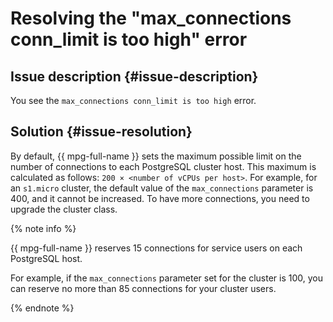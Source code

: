 # Resolving the "max_connections conn_limit is too high" error


## Issue description {#issue-description}

You see the `max_connections conn_limit is too high` error.

## Solution {#issue-resolution}

By default, {{ mpg-full-name }} sets the maximum possible limit on the number of connections to each PostgreSQL cluster host. This maximum is calculated as follows: `200 × <number of vCPUs per host>`. For example, for an `s1.micro` cluster, the default value of the `max_connections` parameter is 400, and it cannot be increased. To have more connections, you need to upgrade the cluster class.

{% note info %}

{{ mpg-full-name }} reserves 15 connections for service users on each PostgreSQL host.

For example, if the `max_connections` parameter set for the cluster is 100, you can reserve no more than 85 connections for your cluster users.

{% endnote %}
